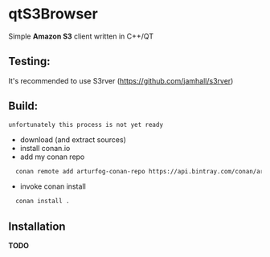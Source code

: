# qtS3Browser

Simple **Amazon S3** client written in C++/QT

## Testing:

It's recommended to use S3rver (https://github.com/jamhall/s3rver)

## Build:

`unfortunately this process is not yet ready`

- download (and extract sources)
- install conan.io
- add my conan repo 
```sh
  conan remote add arturfog-conan-repo https://api.bintray.com/conan/arturfog/oss-conan 
```
- invoke conan install
```sh
  conan install . 
```

## Installation

**TODO**
